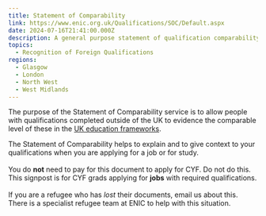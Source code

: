 ```yaml
---
title: Statement of Comparability
link: https://www.enic.org.uk/Qualifications/SOC/Default.aspx
date: 2024-07-16T21:41:00.000Z
description: A general purpose statement of qualification comparability
topics:
  - Recognition of Foreign Qualifications
regions:
  - Glasgow
  - London
  - North West
  - West Midlands
---
```

The purpose of the Statement of Comparability service is to allow people with qualifications completed outside of the UK to evidence the comparable level of these in the [UK education frameworks](https://www.enic.org.uk/Documents/Guide%20to%20the%20UK%20education%20systems_final.pdf).

The Statement of Comparability helps to explain and to give context to your qualifications when you are applying for a job or for study.\
\
You do **not** need to pay for this document to apply for CYF. Do not do this. This signpost is for CYF grads applying for **jobs** with required qualifications. \
\
If you are a refugee who has *lost* their documents, email us about this. There is a specialist refugee team at ENIC to help with this situation.
